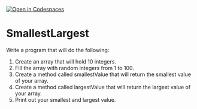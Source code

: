 [![Open in Codespaces](https://classroom.github.com/assets/launch-codespace-2972f46106e565e64193e422d61a12cf1da4916b45550586e14ef0a7c637dd04.svg)](https://classroom.github.com/open-in-codespaces?assignment_repo_id=15590312)
# SmallestLargest

Write a program that will do the following:
1. Create an array that will hold 10 integers.
2. Fill the array with random integers from 1 to 100.
3. Create a method called smallestValue that will return the smallest value of your array.
4. Create a method called largestValue that will return the largest value of your array.
5. Print out your smallest and largest value.
